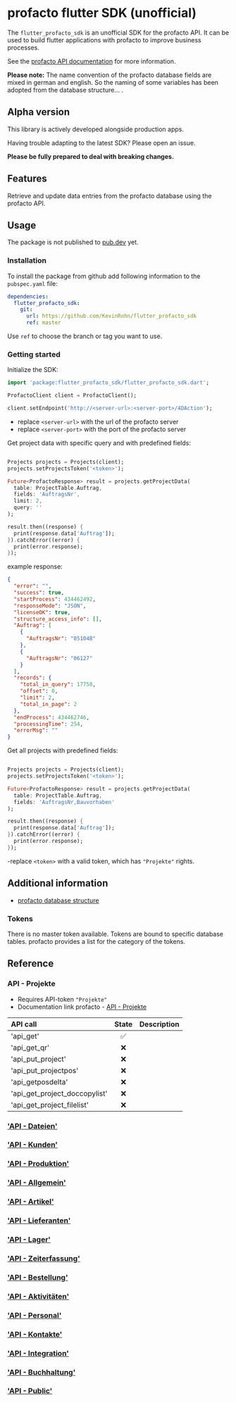 # profacto flutter SDK (unofficial)

The `flutter_profacto_sdk` is an unofficial SDK for the profacto API.
It can be used to build flutter applications with profacto to improve business processes.

See the [profacto API documentation](https://conf.extragroup.de/pages/viewpage.action?pageId=25297229) for more information.

**Please note:**
The name convention of the profacto database fields are mixed in german and english.
So the naming of some variables has been adopted from the database structure... .

## Alpha version

This library is actively developed alongside production apps.

Having trouble adapting to the latest SDK? Please open an issue.

**Please be fully prepared to deal with breaking changes.**

## Features

Retrieve and update data entries from the profacto database using the profacto API.

## Usage

The package is not published to [pub.dev](https://pub.dev) yet.

### Installation

To install the package from github add following information to the `pubspec.yaml` file:

```yml
dependencies:
  flutter_profacto_sdk:
    git:
      url: https://github.com/KevinRohn/flutter_profacto_sdk
      ref: master
```

Use `ref` to choose the branch or tag you want to use.

### Getting started

Initialize the SDK:

```dart
import 'package:flutter_profacto_sdk/flutter_profacto_sdk.dart';

ProfactoClient client = ProfactoClient();

client.setEndpoint('http://<server-url>:<server-port>/4DAction');
```

- replace `<server-url>` with the url of the profacto server
- replace `<server-port>` with the port of the profacto server


Get project data with specific query and with predefined fields:
```dart

Projects projects = Projects(client);
projects.setProjectsToken('<token>');

Future<ProfactoResponse> result = projects.getProjectData(
  table: ProjectTable.Auftrag,
  fields: 'AuftragsNr',
  limit: 2,
  query: ''
);

result.then((response) {
  print(response.data['Auftrag']);
}).catchError((error) {
  print(error.response);
});
```

example response:
```JSON
{
  "error": "",
  "success": true,
  "startProcess": 434462492,
  "responseMode": "JSON",
  "licenseOK": true,
  "structure_access_info": [],
  "Auftrag": [
    {
      "AuftragsNr": "05104B"
    },
    {
      "AuftragsNr": "06127"
    }
  ],
  "records": {
    "total_in_query": 17750,
    "offset": 0,
    "limit": 2,
    "total_in_page": 2
  },
  "endProcess": 434462746,
  "processingTime": 254,
  "errorMsg": ""
}
```

Get all projects with predefined fields:
```dart

Projects projects = Projects(client);
projects.setProjectsToken('<token>');

Future<ProfactoResponse> result = projects.getProjectData(
  table: ProjectTable.Auftrag,
  fields: 'AuftragsNr,Bauvorhaben'
);

result.then((response) {
  print(response.data['Auftrag']);
}).catchError((error) {
  print(error.response);
});
```



-replace `<token>` with a valid token, which has `"Projekte"` rights.

## Additional information

- [profacto database structure](http://profacto.extragroup.biz/Service/profacto%20Structure%20Export/profacto.xml)


### Tokens

There is no master token available. Tokens are bound to specific database tables.
profacto provides a list for the category of the tokens. 

## Reference

### API - Projekte

- Requires API-token `"Projekte"`
- Documentation link profacto - [API - Projekte](https://conf.extragroup.de/display/handbuch/API+-+Projekte)

| API call                      |       State        | Description |
| :---------------------------- | :----------------: | :---------- |
| 'api_get'                     | :white_check_mark: |             |
| 'api_get_qr'                  |        :x:         |             |
| 'api_put_project'             |        :x:         |             |
| 'api_put_projectpos'          |        :x:         |             |
| 'api_getposdelta'             |        :x:         |             |
| 'api_get_project_doccopylist' |        :x:         |             |
| 'api_get_project_filelist'    |        :x:         |             |

### ['API - Dateien'](https://conf.extragroup.de/display/handbuch/API+-+Dateien)
### ['API - Kunden'](https://conf.extragroup.de/display/handbuch/API+-+Kunden)
### ['API - Produktion'](https://conf.extragroup.de/display/handbuch/API+-+Produktion)
### ['API - Allgemein'](https://conf.extragroup.de/display/handbuch/API+-+Allgemein)
### ['API - Artikel'](https://conf.extragroup.de/display/handbuch/API+-+Artikel)
### ['API - Lieferanten'](https://conf.extragroup.de/display/handbuch/API+-+Lieferanten)
### ['API - Lager'](https://conf.extragroup.de/display/handbuch/API+-+Lager)
### ['API - Zeiterfassung'](https://conf.extragroup.de/display/handbuch/API+-+Zeiterfassung)
### ['API - Bestellung'](https://conf.extragroup.de/display/handbuch/API+-+Bestellung)
### ['API - Aktivitäten'](https://conf.extragroup.de/pages/viewpage.action?pageId=105612059)
### ['API - Personal'](https://conf.extragroup.de/display/handbuch/API+-+Personal)
### ['API - Kontakte'](https://conf.extragroup.de/display/handbuch/API+-+Kontakte)
### ['API - Integration'](https://conf.extragroup.de/display/handbuch/API+-+Integration)
### ['API - Buchhaltung'](https://conf.extragroup.de/display/handbuch/API+-+Buchhaltung)
### ['API - Public'](https://conf.extragroup.de/display/handbuch/API+-+Public)

